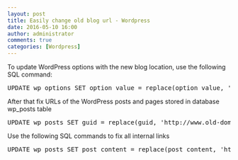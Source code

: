 ```yaml
---
layout: post
title: Easily change old blog url - Wordpress
date: 2016-05-10 16:00
author: administrator
comments: true
categories: [Wordpress]
---
```

To update WordPress options with the new blog location, use the following SQL command:
<pre class="lang:default decode:true ">UPDATE wp_options SET option_value = replace(option_value, 'http://www.old-domain.com', 'http://www.new-domain.com') WHERE option_name = 'home' OR option_name = 'siteurl';</pre>
After that  fix URLs of the WordPress posts and pages stored in database wp_posts table
<pre class="lang:default decode:true ">UPDATE wp_posts SET guid = replace(guid, 'http://www.old-domain.com','http://www.new-domain.com');</pre>
Use the following SQL commands to fix all internal links
<pre class="lang:default decode:true ">UPDATE wp_posts SET post_content = replace(post_content, 'http://www.old-domain.com', 'http://www.new-domain.com');</pre>
&nbsp;

